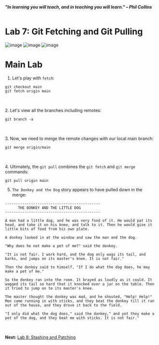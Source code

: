 ***"In learning you will teach, and in teaching you will learn." – Phil Collins***
<br><br>

# Lab 7: Git Fetching and Git Pulling
![image](https://github.com/user-attachments/assets/8afb50ac-1e45-496b-9c15-8b4ab8de80d8) ![image](https://github.com/user-attachments/assets/c2727881-ffb1-4e9f-9391-2c02abf47e94) ![image](https://github.com/user-attachments/assets/f4e56dd4-efa2-4d3c-8d54-08f8937c574e)

# Main Lab
1. Let's play with `fetch`:
```
git checkout main
git fetch origin main
```

<br><br>
2. Let's view all the branches including remotes:
```
git branch -a
```

<br><br>
3. Now, we need to merge the remote changes with our local main branch:
```
git merge origin/main
```

<br><br>
4. Ultimately, the `git pull` combines the `git fetch` and `git merge` commands:
```
git pull origin main
```

5. `The Donkey and the Dog` story appears to have pulled down in the merge:
```
--------------------------------------------
      THE DONKEY AND THE LITTLE DOG
--------------------------------------------

A man had a little dog, and he was very fond of it. He would pat its head, and take it on his knee, and talk to it. Then he would give it little bits of food from his own plate.

A donkey looked in at the window and saw the man and the dog.

"Why does he not make a pet of me?" said the donkey.

"It is not fair. I work hard, and the dog only wags its tail, and barks, and jumps on its master's knee. It is not fair."

Then the donkey said to himself, "If I do what the dog does, he may make a pet of me."

So the donkey ran into the room. It brayed as loudly as it could. It wagged its tail so hard that it knocked over a jar on the table. Then it tried to jump on to its master's knee.

The master thought the donkey was mad, and he shouted, "Help! Help!" Men came running in with sticks, and they beat the donkey till it ran out of the house, and they drove it back to the field.

"I only did what the dog does," said the donkey," and yet they make a pet of the dog, and they beat me with sticks. It is not fair."
```


<br><br>
**Next:** [Lab 8: Stashing and Patching](08_stashing_and_patching.md)

